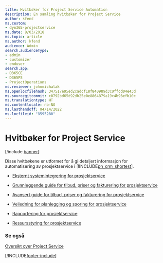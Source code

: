```yaml
---
title: Hvitbøker for Project Service Automation
description: En samling hvitbøker for Project Service
author: kfend
ms.custom:
- dyn365-projectservice
ms.date: 8/03/2018
ms.topic: article
ms.author: kfend
audience: Admin
search.audienceType:
- admin
- customizer
- enduser
search.app:
- D365CE
- D365PS
- ProjectOperations
ms.reviewer: johnmichalak
ms.openlocfilehash: 347517e95ed2cadcf18f840989d3c0ffcd04e43d
ms.sourcegitcommit: c0792bd65d92db25e0e8864879a19c4b93efb10c
ms.translationtype: HT
ms.contentlocale: nb-NO
ms.lasthandoff: 04/14/2022
ms.locfileid: "8595280"
---
```

# <a name="white-papers-for-project-service"></a>Hvitbøker for Project Service

[!include [banner](../includes/psa-now-project-operations.md)]

Disse hvitbøkene er utformet for å gi detaljert informasjon for automatisering av prosjektservice i [!INCLUDE[pn_crm_shortest](../includes/pn-crm-shortest.md)].

-   [Eksternt systemintegrering for prosjektservice](https://go.microsoft.com/fwlink/?LinkId=825445)

-   [Grunnleggende guide for tilbud, priser og fakturering for prosjektservice](https://go.microsoft.com/fwlink/?LinkId=825241)

-   [Avansert guide for tilbud, priser og fakturering for prosjektservice](https://go.microsoft.com/fwlink/?LinkId=825242)

-   [Veiledning for planlegging og sporing for prosjektservice](https://go.microsoft.com/fwlink/?LinkId=825243)

-   [Rapportering for prosjektservice](https://go.microsoft.com/fwlink/?LinkId=825446)

-   [Ressursstyring for prosjektservice](https://go.microsoft.com/fwlink/?LinkId=825244)

### <a name="see-also"></a>Se også
 [Oversikt over Project Service](../psa/overview.md)


[!INCLUDE[footer-include](../includes/footer-banner.md)]
